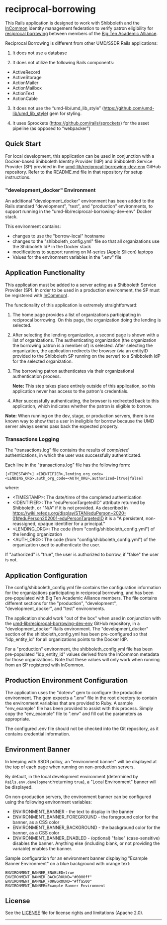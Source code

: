 # reciprocal-borrowing

This Rails application is designed to work with Shibboleth and the
[InCommon][incommon] identity management federation to verify patron eligibility
for [reciprocal borrowing][btaa_reciprocal_borrowing] between members of the
[Big Ten Academic Alliance][btaa].

Reciprocal Borrowing is different from other UMD/SSDR Rails applications:

1) It does not use a database

2) It does not utilize the following Rails components:

* ActiveRecord
* ActiveStorage
* ActionMailer
* ActionMailbox
* ActionText
* ActionCable

3) It does not use the “umd-lib/umd_lib_style”
   (<https://github.com/umd-lib/umd_lib_style>) gem for styling.

4) It uses Sprockets (<https://github.com/rails/sprockets>) for the asset
   pipeline (as opposed to “webpacker")

## Quick Start

For local development, this application can be used in conjunction with a
Docker-based Shibboleth Identity Provider (IdP) and Shibboleth Service Provider
(SP) provided in the [umd-lib/reciprocal-borrowing-dev-env][dev-env] GitHub
repository. Refer to the README.md file in that repository for setup
instructions.

### "development_docker" Environment

An additional "development_docker" environment has been added to the
Rails standard "development", "test", and "production" environments, to support
running in the "umd-lib/reciprocal-borrowing-dev-env" Docker stack.

This environment contains:

* changes to use the "borrow-local" hostname
* changes to the "shibboleth_config.yml" file so that all organizations use the
  Shibboleth IdP in the Docker stack
* modifications to support running on M-series (Apple Silicon) laptops
* Values for the environment variables in the ".env" file

## Application Functionality

This application must be added to a server acting as a Shibboleth Service
Provider (SP). In order to be used in a production environment, the SP must be
registered with [InCommon][incommon]).

The functionality of this application is extremely straightforward:

1) The home page provides a list of organizations participating in reciprocal
   borrowing. On this page, the organization doing the lending is selected.

2) After selecting the lending organization, a second page is shown with a
   list of organizations. The authenticating organization (the organization the
   borrowing patron is a member of) is selected. After selecting the
   organization, the application redirects the browser (via an entityID provided
   to the Shibboleth SP running on the server) to a Shibboleth IdP for the
   selected organization.

3) The borrowing patron authenticates via their organizational authentication
   process.

   **Note:** This step takes place entirely outside of this application, so this
   application never has access to the patron's credentials.

4) After successfully authenticating, the browser is redirected back to this
   application, which indicates whether the patron is eligible to borrow.

**Note:** When running on the dev, stage, or production servers, there is no
known way to show that a user in ineligible for borrow because the UMD server
always seems pass back the expected property.

### Transactions Logging

The "transactions.log" file contains the results of *completed* authentications,
in which the user was successfully authenticated.

Each line in the "transactions.log" file has the following form:

```text
[<TIMESTAMP>] <IDENTIFIER>,lending_org_code=<LENDING_ORG>,auth_org_code=<AUTH_ORG>,authorized=[true|false]
```

where:

* \<TIMESTAMP>: The date/time of the completed authentication
* \<IDENTIFIER>: The "eduPersonTargetedID" attribute returned by Shibboleth, or
  "N/A" if it is not provided. As described in
  <https://wiki.refeds.org/display/STAN/eduPerson+2020-01#eduPerson202001-eduPersonTargetedID>
  it is a "A persistent, non-reassigned, opaque identifier for a principal."
* \<LENDING_ORG>: The code (from "config/shibboleth_config.yml") of the lending
  organization
* \<AUTH_ORG>: The code (from "config/shibboleth_config.yml") of the
  organization used to authenticate the user.

If "authorized" is "true", the user is authorized to borrow, if "false" the
user is not.

## Application Configuration

The config/shibboleth_config.yml file contains the configuration information for
the organizations participating in reciprocal borrowing, and has been
pre-populated with Big Ten Academic Alliance members. The file contains
different sections for the "production", "development", "development_docker",
and "test" environments.

The application should work "out of the box" when used in conjunction with the
[umd-lib/reciprocal-borrowing-dev-env][dev-env] GitHub repository, in a
"development_docker" Rails environment. The "development_docker" section of the
shibboleth_config.yml has been pre-configured so that "idp_entity_id" for all
organizations points to the Docker IdP.

For a "production" environment, the shibboleth_config.yml file has been
pre-populated "idp_entity_id" values derived from the InCommon metadata for
those organizations. Note that these values will only work when running from an
SP registered with InCommon.

## Production Environment Configuration

The application uses the "dotenv" gem to configure the production environment.
The gem expects a ".env" file in the root directory to contain the environment
variables that are provided to Ruby. A sample "env_example" file has been
provided to assist with this process. Simply copy the "env_example" file to
".env" and fill out the parameters as appropriate.

The configured .env file should not be checked into the Git repository, as it
contains credential information.

## Environment Banner

In keeping with SSDR policy, an "environment banner" will be displayed at the
top of each page when running on non-production servers.

By default, in the local development environment (determined by
`Rails.env.development?`returning `true`), a "Local Environment" banner will be
displayed.

On non-production servers, the environment banner can be configured using the
following environment variables:

* ENVIRONMENT_BANNER - the text to display in the banner
* ENVIRONMENT_BANNER_FOREGROUND - the foreground color for the banner, as a CSS color
* ENVIRONMENT_BANNER_BACKGROUND - the background color for the banner, as a CSS color
* ENVIRONMENT_BANNER_ENABLED - (optional) "false" (case-sensitive) disables the
  banner. Anything else (including blank, or not providing the variable) enables
  the banner.

Sample configuration for an environment banner displaying
"Example Banner Environment" on a blue background with orange text:

```text
ENVIRONMENT_BANNER_ENABLED=true
ENVIRONMENT_BANNER_BACKGROUND="#0000ff"
ENVIRONMENT_BANNER_FOREGROUND="#ffa500"
ENVIRONMENT_BANNER=Example Banner Environment
```

## License

See the [LICENSE](LICENSE.md) file for license rights and limitations
(Apache 2.0).

---
[btaa]: https://www.btaa.org/
[btaa_reciprocal_borrowing]: https://www.btaa.org/projects/library/reciprocal-borrowing/introduction
[dev-env]: https://github.com/umd-lib/reciprocal-borrowing-dev-env
[incommon]: https://www.incommon.org/
